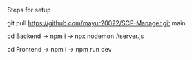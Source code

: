 Steps for setup 

git pull https://github.com/mayur20022/SCP-Manager.git main

cd Backend -> npm i -> npx nodemon .\server.js 

cd Frontend -> npm i -> npm run dev
